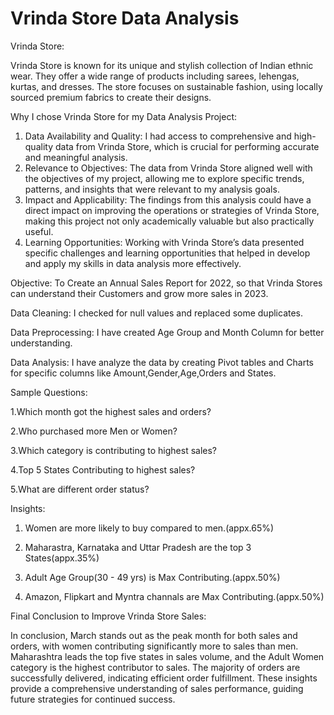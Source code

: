 # Vrinda Store Data Analysis

Vrinda Store:

Vrinda Store is known for its unique and stylish collection of Indian ethnic wear. 
They offer a wide range of products including sarees, lehengas, kurtas, and dresses. 
The store focuses on sustainable fashion, using locally sourced premium fabrics to create their designs. 

 Why I chose Vrinda Store for my Data Analysis Project:

1. Data Availability and Quality: I had access to comprehensive and high-quality data from Vrinda Store, which is crucial for performing accurate and 
                                meaningful analysis.
2. Relevance to Objectives: The data from Vrinda Store aligned well with the objectives of my project, allowing me to explore specific trends, patterns, 
                            and insights that were relevant to my analysis goals.
3. Impact and Applicability: The findings from this analysis could have a direct impact on improving the operations or strategies of Vrinda Store, making
                            this project not only academically valuable but also practically useful.
4. Learning Opportunities: Working with Vrinda Store’s data presented specific challenges and learning opportunities that helped in develop and apply my 
                           skills in data analysis more effectively.

Objective: To Create an Annual Sales Report for 2022, so that Vrinda Stores can understand their Customers and grow more sales in 2023.

Data Cleaning: I checked for null values and replaced some duplicates.

Data Preprocessing: I have created Age Group and Month Column for better understanding.

Data Analysis: I have analyze the data by creating Pivot tables and Charts for specific columns like Amount,Gender,Age,Orders and States.

Sample Questions:

1.Which month got the highest sales and orders?

2.Who purchased more Men or Women?

3.Which category is contributing to highest sales?

4.Top 5 States Contributing to highest sales?

5.What are different order status?

Insights:

1. Women are more likely to buy compared to men.(appx.65%)
   				
2. Maharastra, Karnataka and Uttar Pradesh are the top 3 States(appx.35%)
								
3. Adult Age Group(30 - 49 yrs) is Max Contributing.(appx.50%)
	
4. Amazon, Flipkart and Myntra channals are Max Contributing.(appx.50%)

Final Conclusion to Improve Vrinda Store Sales:

In conclusion, March stands out as the peak month for both sales and orders, with women contributing significantly more to sales than men. Maharashtra leads the top five states in sales volume, and the Adult Women category is the highest contributor to sales. The majority of orders are successfully delivered, indicating efficient order fulfillment. These insights provide a comprehensive understanding of sales performance, guiding future strategies for continued success.											

       				



 
   

